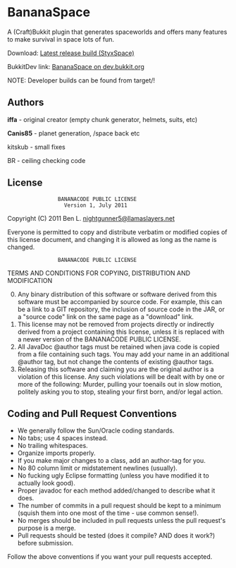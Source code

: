 BananaSpace
======
A (Craft)Bukkit plugin that generates spaceworlds and offers many features to make survival in space lots of fun.

Download: [Latest release build (StyxSpace)](http://saxxyspin.com/dcp/dl.php?id=StyxSpace&ver=1.1)

BukkitDev link: [BananaSpace on dev.bukkit.org](http://dev.bukkit.org/server-mods/bananaspace/)

NOTE: Developer builds can be found from target/!

Authors
-----------
**iffa** - original creator (empty chunk generator, helmets, suits, etc)

**Canis85** - planet generation, /space back etc

kitskub - small fixes

BR - ceiling checking code

License
-----------

                    BANANACODE PUBLIC LICENSE
                      Version 1, July 2011

 Copyright (C) 2011 Ben L. <nightgunner5@llamaslayers.net>

 Everyone is permitted to copy and distribute verbatim or modified
 copies of this license document, and changing it is allowed as long
 as the name is changed.

                    BANANACODE PUBLIC LICENSE
   TERMS AND CONDITIONS FOR COPYING, DISTRIBUTION AND MODIFICATION

  0. Any binary distribution of this software or software derived from this
     software must be accompanied by source code. For example, this can be
     a link to a GIT repository, the inclusion of source code in the JAR,
     or a "source code" link on the same page as a "download" link.
  1. This license may not be removed from projects directly or indirectly
     derived from a project containing this license, unless it is replaced
     with a newer version of the BANANACODE PUBLIC LICENSE.
  2. All JavaDoc @author tags must be retained when java code is copied from a
     file containing such tags. You may add your name in an additional @author
     tag, but not change the contents of existing @author tags.
  3. Releasing this software and claiming you are the original author is a
     violation of this license. Any such violations will be dealt with by
     one or more of the following: Murder, pulling your toenails out in slow
     motion, politely asking you to stop, stealing your first born, and/or
     legal action.

Coding and Pull Request Conventions
-----------

* We generally follow the Sun/Oracle coding standards.
* No tabs; use 4 spaces instead.
* No trailing whitespaces.
* Organize imports properly.
* If you make major changes to a class, add an author-tag for you.
* No 80 column limit or midstatement newlines (usually).
* No fucking ugly Eclipse formatting (unless you have modified it to actually look good).
* Proper javadoc for each method added/changed to describe what it does.
* The number of commits in a pull request should be kept to a minimum (squish them into one most of the time - use common sense!).
* No merges should be included in pull requests unless the pull request's purpose is a merge.
* Pull requests should be tested (does it compile? AND does it work?) before submission.

Follow the above conventions if you want your pull requests accepted.  